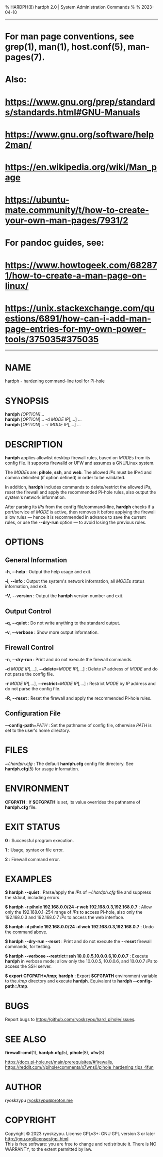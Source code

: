 % HARDPH(8) hardph 2.0 | System Administration Commands
%
% 2023-04-10

---
# For man page conventions, see grep(1), man(1), host.conf(5), man-pages(7).
#
# Also:
#   https://www.gnu.org/prep/standards/standards.html#GNU-Manuals
#   https://www.gnu.org/software/help2man/
#   https://en.wikipedia.org/wiki/Man_page
#   https://ubuntu-mate.community/t/how-to-create-your-own-man-pages/7931/2
#
# For pandoc guides, see:
#   https://www.howtogeek.com/682871/how-to-create-a-man-page-on-linux/
#   https://unix.stackexchange.com/questions/6891/how-can-i-add-man-page-entries-for-my-own-power-tools/375035#375035
---

# NAME
hardph - hardening command-line tool for Pi-hole

# SYNOPSIS
**hardph** *[OPTION]*... \
**hardph** [*OPTION*]... -d *MODE* *IP*[,...] ... \
**hardph** [*OPTION*]... -r *MODE* *IP*[,...] ...

# DESCRIPTION
**hardph** applies allowlist desktop firewall rules, based on *MODE*s from its
config file. It supports firewalld or UFW and assumes a GNU/Linux system.

The *MODE*s are: **pihole**, **ssh**, and **web**. The allowed *IP*s must be IPv4
and comma delimited (if option defined) in order to be validated.

In addition, **hardph** includes commands to delete/restrict the allowed *IP*s,
reset the firewall and apply the recommended Pi-hole rules, also output the system's
network information.

After parsing its *IP*s from the config file/command-line, **hardph** checks if a
port/service of *MODE* is active, then removes it before applying the firewall
allow rules — hence it is recommended in advance to save the current rules, or use
the **--dry-run** option — to avoid losing the previous rules.

# OPTIONS
## General Information
**-h**, **--help**
: Output the help usage and exit.

**-i**, **--info**
: Output the system's network information, all *MODE*s status information, and exit.

**-V**, **--version**
: Output the **hardph** version number and exit.

## Output Control
**-q**, **--quiet**
: Do not write anything to the standard output.

**-v**, **--verbose**
: Show more output information.

## Firewall Control
**-n**, **--dry-run**
: Print and do not execute the firewall commands.

**-d** *MODE* *IP*[,...], **--delete**=*MODE* *IP*[,...]
: Delete *IP* address of *MODE* and do not parse the config file.

**-r** *MODE* *IP*[,...], **--restrict**=*MODE* *IP*[,...]
: Restrict *MODE* by *IP* address and do not parse the config file.

**-R**, **--reset**
: Reset the firewall and apply the recommended Pi-hole rules.

## Configuration File
**--config-path**=*PATH*
: Set the pathname of config file, otherwise *PATH* is set to the user's home directory.

# FILES
*~/.hardph.cfg*
: The default **hardph.cfg** config file directory. See **hardph.cfg**(5) for usage
information.

# ENVIRONMENT
**CFGPATH**
: If **$CFGPATH** is set, its value overrides the pathname of **hardph.cfg** file.

# EXIT STATUS
**0**
: Successful program execution.

**1**
: Usage, syntax or file error.

**2**
: Firewall command error.

# EXAMPLES
**$ hardph --quiet**
: Parse/apply the *IP*s of *~/.hardph.cfg* file and suppress the stdout, including
errors.

**$ hardph -r pihole 192.168.0.0/24 -r web 192.168.0.3,192.168.0.7**
: Allow only the 192.168.0.1–254 range of *IP*s to access Pi-hole, also only the
192.168.0.3 and 192.168.0.7 *IP*s to access the web interface.

**$ hardph -d pihole 192.168.0.0/24 -d web 192.168.0.3,192.168.0.7**
: Undo the command above.

**$ hardph --dry-run --reset**
: Print and do not execute the **--reset** firewall commands, for testing.

**$ hardph --verbose --restrict=ssh 10.0.0.5,10.0.0.6,10.0.0.7**
: Execute **hardph** in verbose mode; allow only the 10.0.0.5, 10.0.0.6, and 10.0.0.7 *IP*s to access the SSH server.

**$ export CFGPATH=/tmp; hardph**
: Export **$CFGPATH** environment variable to the */tmp* directory and execute **hardph**.
Equivalent to **hardph --config-path=/tmp**.

# BUGS
Report bugs to <https://github.com/ryoskzypu/hard_pihole/issues>.

# SEE ALSO
**firewall-cmd**(1), **hardph.cfg**(5), **pihole**(8), **ufw**(8)

<https://docs.pi-hole.net/main/prerequisites/#firewalls>, <https://reddit.com/r/pihole/comments/x7wns0/pihole_hardening_tips_4fun>

# AUTHOR
ryoskzypu <ryoskzypu@proton.me>

# COPYRIGHT
Copyright © 2023 ryoskzypu. License GPLv3+: GNU GPL version 3 or later <http://gnu.org/licenses/gpl.html>. \
This is free software: you are free to change and redistribute it.  There is NO WARRANTY, to the extent permitted by law.
